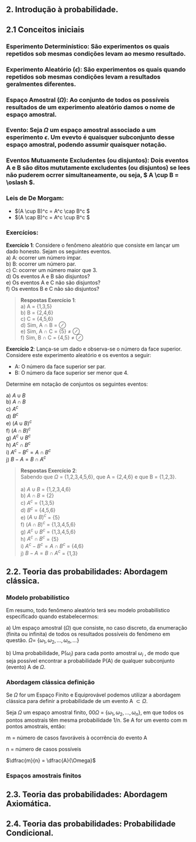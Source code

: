 ## 2. Introdução à probabilidade.

## 2.1 Conceitos iniciais

### **Esperimento Determinístico**: São experimentos os quais repetidos sob mesmas condições levam ao mesmo resultado.

### **Experimento Aleatório ($\epsilon$)**: São experimentos os quais quando repetidos sob mesmas condições levam a resultados geralmentes diferentes.

### **Espaço Amostral ($\Omega$)**: Ao conjunto de todos os possíveis resultados de um experimento aleatório damos o nome de espaço amostral.

### **Evento**: Seja $\Omega$ um espaço amostral associado a um esperimento $\epsilon$. Um evevto é quaisquer subconjunto desse espaço amostral, podendo assumir quaisquer notação.

### **Eventos Mutuamente Excludentes (ou disjuntos)**: Dois eventos A e B são ditos mututamente excludentes (ou disjuntos) se lees não puderem ocrrer simultaneamente, ou seja, $ A \cup B = \oslash $.

### **Leis de De Morgam**:

* $(A \cup B)^c  = A^c \cap B^c $
*  $(A \cap B)^c = A^c \cup B^c $

### **Exercícios**:

**Exercício 1**: Considere o fenômeno aleatório que consiste em lançar um dado honesto. Sejam os seguintes eventos. </br>
a) A: ocorrer um número ímpar. </br>
b) B: ocorrer um número par. </br>
c) C: ocorrer um número maior que 3. </br>
d) Os eventos A e B são disjuntos? </br>
e) Os eventos A e C não são disjuntos? </br>
f) Os eventos B e C não são disjuntos?

> **Respostas Exercício 1**: </br>
a) A = {1,3,5} </br>
b) B = {2,4,6} </br>
c) C = {4,5,6} </br>
d) Sim, A  $\cap$ B = $\oslash$ </br>
e) Sim, A  $\cap$ C = {5} $\neq$ $\oslash$ </br> 
f) Sim, B  $\cap$ C = {4,5} $\neq$ $\oslash$

**Exercício 2**: Lança-se um dado e observa-se o número da face superior. Considere este experimento aleatório e os eventos a seguir:

 * A: O número da face superior ser par.
 * B: O número da face superior ser menor que 4.

Determine em notação de conjuntos os seguintes eventos:

a) $A \cup B$ </br>
b) $A \cap B$ </br>
c) $A^c$ </br>
d) $B^c$ </br>
e) $(A \cup B)^c$ </br>
f) $(A \cap B)^c$ </br>
g) $A^c \cup B^c$ </br>
h) $A^c \cap B^c$ </br>
i) $A^c - B^c = A \cap B^c$  </br>
j) $B - A = B \cap A^c$  </br>

> **Respostas Exercício 2**: </br>
Sabendo que $\Omega$ = {1,2,3,4,5,6}, que A = {2,4,6} e que B = {1,2,3}. </br></br>
a) $A \cup B$ = {1,2,3,4,6}</br>
b) $A \cap B$  = {2} </br> 
c) $A^c$ = {1,3,5} </br>
d) $B^c$ = {4,5,6} </br>
e) $(A \cup B)^c$ = {5} </br>
f) $(A \cap B)^c$ = {1,3,4,5,6} </br>
g) $A^c \cup B^c$ = {1,3,4,5,6}</br>
h) $A^c \cap B^c$ = {5}</br>
i) $A^c - B^c = A \cap B^c$ = {4,6}  </br>
j) $B - A = B \cap A^c$ = {1,3} </br>


## 2.2. Teoria das probabilidades: Abordagem clássica.

### Modelo probabilístico

Em resumo, todo fenômeno aleatório terá seu modelo probabilístico especificado quando estabelecermos:

a) Um espaço amostral ($\Omega$) que consiste, no caso discreto, da enumeração (finita ou infinita) de todos os resultados possíveis do fenômeno em questão. $\Omega$= {$\omega_1,  \omega_2, ..., \omega_n, ...$}

b) Uma probabilidade, P($\omega_i$) para cada ponto amostral $\omega_i$ , de modo que seja possível encontrar a probabilidade P(A) de qualquer subconjunto (evento) A de $\Omega$.

### Abordagem clássica definição

Se $\Omega$ for um Espaço Finito e Equiprovável podemos utilizar a abordagem clássica para definir a probabilidade de um evento A $\subset \Omega$.

Seja $\Omega$ um espaço amostral finito, 00$\Omega$ = {$\omega_1,  \omega_2, ..., \omega_n$}, em que todos os
pontos amostrais têm mesma probabilidade 1/n. Se A for um evento com m pontos amostrais, então:

m = número de casos favoráveis à ocorrência do evento A

n = número de casos possíveis

$\dfrac{m}{n} = \dfrac{A}{\Omega}$

### Espaços amostrais finitos

## 2.3. Teoria das probabilidades: Abordagem Axiomática.

## 2.4. Teoria das probabilidades: Probabilidade Condicional.